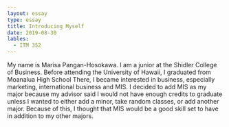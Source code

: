 ```yaml
---
layout: essay
type: essay
title: Introducing Myself
date: 2019-08-30
lables:
  - ITM 352
---
```


My name is Marisa Pangan-Hosokawa. I am a junior at the Shidler College of Business. Before attending the University of Hawaii, I graduated from Moanalua High School
There, I became interested in business, especially marketing, international business and MIS.
I decided to add MIS as my major because my advisor said I would not have enough credits to graduate unless I wanted to either add a minor, take random classes, or add another major.
Because of this, I thought that MIS would be a good skill set to have in addition to my other majors. 
